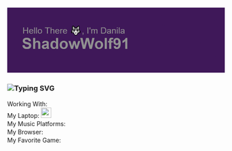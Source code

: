 ![Header](https://github.com/ShadowWolf91/ShadowWolf91/blob/main/header.png)
### ![Typing SVG](https://readme-typing-svg.herokuapp.com?color=%2336BCF7&lines=Hi+there,+I'm+a+3D+and+Unity+programmer)
Working With:
<a href="https://www.adobe.com/products/photoshop.html"><img height="16" width="16" src="https://cdn.simpleicons.org/adobephotoshop/aqua"/><a/>
<a href="https://www.autodesk.com/"><img height="16" width="16" src="https://cdn.simpleicons.org/autodesk/aqua"/><a/>
<a href="https://www.blender.org/"><img height="16" width="16" src="https://cdn.simpleicons.org/blender/aqua"/><a/>
<a href="https://learn.microsoft.com/en-us/dotnet/csharp/"><img height="16" width="16" src="https://cdn.simpleicons.org/csharp/aqua"/><a/>
<a href="https://unity.com"><img height="16" width="16" src="https://cdn.simpleicons.org/unity/aqua"/><a/>
<a href="https://www.unrealengine.com/en-US"><img height="16" width="16" src="https://cdn.simpleicons.org/unrealengine/aqua"/><br/><a/>
My Laptop:
<a href="https://www.lenovo.com/us/en/c/laptops/thinkpad/"><img height="24" width="24" src="https://cdn.simpleicons.org/thinkpad/aqua"/><a/><br/>
My Music Platforms:
<a href="https://soundcloud.com/user-131706000"><img height="16" width="16" src="https://cdn.simpleicons.org/soundcloud/aqua"/><a/>
<a href="https://www.spotify.com/de/account/overview/?utm_source=spotify&utm_medium=menu&utm_campaign=your_account"><img height="16" width="16" src="https://cdn.simpleicons.org/spotify/aqua"/><a/><br/>
My Browser:
<a href="https://brave.com/"><img height="16" width="16" src="https://cdn.simpleicons.org/brave/aqua"/><a/><br/>
My Favorite Game:
<a href="https://store.steampowered.com/app/391540/Undertale/"><img height="16" width="16" src="https://cdn.simpleicons.org/undertale/aqua"/><a/><br/>
<!--
**ShadowWolf91/ShadowWolf91** is a ✨ _special_ ✨ repository because its `README.md` (this file) appears on your GitHub profile.

Here are some ideas to get you started:

- 🔭 I’m currently working on simulation in Unity
- 🌱 I’m currently learning ...
- 👯 I’m looking to collaborate on ...
- 🤔 I’m looking for help with making game
- 💬 Ask me about ...
- 📫 How to reach me: ...
- 😄 Pronouns: ...
- ⚡ Fun fact: ...
-->
